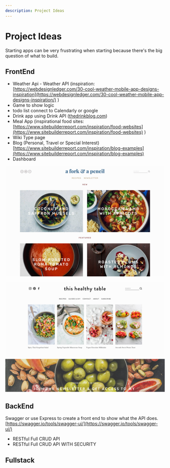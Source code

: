 ```yaml
---
description: Project Ideas
---
```


# Project Ideas

Starting apps can be very frustrating when starting because there's the big question of what to build.

## FrontEnd

* Weather Api - Weather API  \(inspiration: [https://webdesignledger.com/30-cool-weather-mobile-app-designs-inspiration](https://webdesignledger.com/30-cool-weather-mobile-app-designs-inspiration/) \) 
* Game to show logic
* todo list connect to Calendarly or google
* Drink app using Drink API \([thedrinkblog.com](https://thedrinkblog.com/)\) 
* Meal App  \(inspirational food sites: [https://www.sitebuilderreport.com/inspiration/food-websites](https://www.sitebuilderreport.com/inspiration/food-websites) \) 
* Wiki Type page
* Blog \(Personal, Travel or Special Interest\) [https://www.sitebuilderreport.com/inspiration/blog-examples](https://www.sitebuilderreport.com/inspiration/blog-examples) 
* Dashboard

![](.gitbook/assets/forkand.jpeg)

![](.gitbook/assets/table.jpeg)

## BackEnd

Swagger or use Express to create a front end to show what the API does.  
[https://swagger.io/tools/swagger-ui/](https://swagger.io/tools/swagger-ui/)

* RESTful Full CRUD API
* RESTful Full CRUD API WITH SECURITY

## Fullstack

